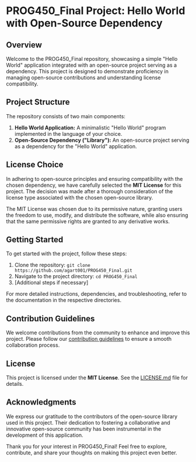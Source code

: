 # PROG450_Final Project: Hello World with Open-Source Dependency

## Overview

Welcome to the PROG450_Final repository, showcasing a simple "Hello World" application integrated with an open-source project serving as a dependency. This project is designed to demonstrate proficiency in managing open-source contributions and understanding license compatibility.

## Project Structure

The repository consists of two main components:

1. **Hello World Application:** A minimalistic "Hello World" program implemented in the language of your choice.
2. **Open-Source Dependency ("Library"):** An open-source project serving as a dependency for the "Hello World" application.

## License Choice

In adhering to open-source principles and ensuring compatibility with the chosen dependency, we have carefully selected the **MIT License** for this project. The decision was made after a thorough consideration of the license type associated with the chosen open-source library.

The MIT License was chosen due to its permissive nature, granting users the freedom to use, modify, and distribute the software, while also ensuring that the same permissive rights are granted to any derivative works.

## Getting Started

To get started with the project, follow these steps:

1. Clone the repository: `git clone https://github.com/agart001/PROG450_Final.git`
2. Navigate to the project directory: `cd PROG450_Final`
3. [Additional steps if necessary]

For more detailed instructions, dependencies, and troubleshooting, refer to the documentation in the respective directories.

## Contribution Guidelines

We welcome contributions from the community to enhance and improve this project. Please follow our [contribution guidelines](CONTRIBUTING.md) to ensure a smooth collaboration process.

## License

This project is licensed under the **MIT License**. See the [LICENSE.md](LICENSE.txt) file for details.

## Acknowledgments

We express our gratitude to the contributors of the open-source library used in this project. Their dedication to fostering a collaborative and innovative open-source community has been instrumental in the development of this application.

Thank you for your interest in PROG450_Final! Feel free to explore, contribute, and share your thoughts on making this project even better.
